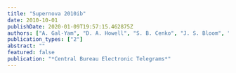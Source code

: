 ```yaml
---
title: "Supernova 2010ib"
date: 2010-10-01
publishDate: 2020-01-09T19:57:15.462875Z
authors: ["A. Gal-Yam", "D. A. Howell", "S. B. Cenko", "J. S. Bloom", "M. M. Kasliwal", "S. R. Kulkarni", "N. M. Law", "E. O. Ofek", "R. M. Quimby"]
publication_types: ["2"]
abstract: ""
featured: false
publication: "*Central Bureau Electronic Telegrams*"
---
```


